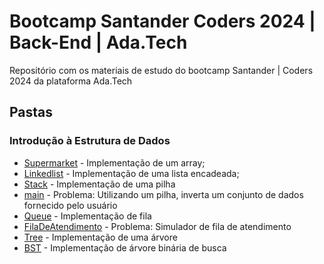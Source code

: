 # Bootcamp Santander Coders 2024 | Back-End | Ada.Tech
Repositório com os materiais de estudo do bootcamp Santander | Coders 2024 da plataforma Ada.Tech

## Pastas
### Introdução à Estrutura de Dados
* [Supermarket](src/main/java/Supermarket) - Implementação de um array;
* [Linkedlist](src/main/java/edu/tiago/dataStructure/Linkedlist.java) - Implementação de uma lista encadeada;
* [Stack](src/main/java/edu/tiago/dataStructure/Stack.java) - Implementação de uma pilha
* [main](src/main/java/edu/tiago/dataStructure/Main.java) - Problema: Utilizando um pilha, inverta um conjunto de dados fornecido pelo usuário
* [Queue](src/main/java/edu/tiago/dataStructure/Queue.java) - Implementação de fila
* [FilaDeAtendimento](src/main/java/edu/tiago/dataStructure/FilaDeAtendimento.java) - Problema: Simulador de fila de atendimento
* [Tree](src/main/java/edu/tiago/dataStructure/Tree.java) - Implementação de uma árvore
* [BST](src/main/java/edu/tiago/dataStructure/BST.java) - Implementação de árvore binária de busca
